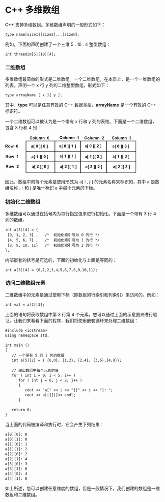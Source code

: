 # C++ 多维数组

C++ 支持多维数组。多维数组声明的一般形式如下：

~~~
type name[size1][size2]...[sizeN];

~~~

例如，下面的声明创建了一个三维 5 . 10 . 4 整型数组：

~~~
int threedim[5][10][4];

~~~

### 二维数组

多维数组最简单的形式是二维数组。一个二维数组，在本质上，是一个一维数组的列表。声明一个 x 行 y 列的二维整型数组，形式如下：

~~~
type arrayName [ x ][ y ];

~~~

其中，**type** 可以是任意有效的 C++ 数据类型，**arrayName** 是一个有效的 C++ 标识符。

一个二维数组可以被认为是一个带有 x 行和 y 列的表格。下面是一个二维数组，包含 3 行和 4 列：

![](../../img/two_dimensional_arrays.jpg)

因此，数组中的每个元素是使用形式为 a[ i , j ] 的元素名称来标识的，其中 a 是数组名称，i 和 j 是唯一标识 a 中每个元素的下标。

### 初始化二维数组

多维数组可以通过在括号内为每行指定值来进行初始化。下面是一个带有 3 行 4 列的数组。

~~~
int a[3][4] = {  
 {0, 1, 2, 3} ,   /*  初始化索引号为 0 的行 */
 {4, 5, 6, 7} ,   /*  初始化索引号为 1 的行 */
 {8, 9, 10, 11}   /*  初始化索引号为 2 的行 */
};

~~~

内部嵌套的括号是可选的，下面的初始化与上面是等同的：

~~~
int a[3][4] = {0,1,2,3,4,5,6,7,8,9,10,11};

~~~

### 访问二维数组元素

二维数组中的元素是通过使用下标（即数组的行索引和列索引）来访问的。例如：

~~~
int val = a[2][3];

~~~

上面的语句将获取数组中第 3 行第 4 个元素。您可以通过上面的示意图来进行验证。让我们来看看下面的程序，我们将使用嵌套循环来处理二维数组：

~~~
#include <iostream>
using namespace std;

int main ()
{
   // 一个带有 5 行 2 列的数组
   int a[5][2] = { {0,0}, {1,2}, {2,4}, {3,6},{4,8}};

   // 输出数组中每个元素的值                      
   for ( int i = 0; i < 5; i++ )
      for ( int j = 0; j < 2; j++ )
      {
         cout << "a[" << i << "][" << j << "]: ";
         cout << a[i][j]<< endl;
      }

   return 0;
}

~~~

当上面的代码被编译和执行时，它会产生下列结果：

~~~
a[0][0]: 0
a[0][1]: 0
a[1][0]: 1
a[1][1]: 2
a[2][0]: 2
a[2][1]: 4
a[3][0]: 3
a[3][1]: 6
a[4][0]: 4
a[4][1]: 8

~~~

如上所述，您可以创建任意维度的数组，但是一般情况下，我们创建的数组是一维数组和二维数组。

